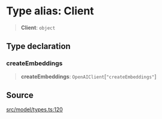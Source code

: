 # Type alias: Client

> **Client**: `object`

## Type declaration

### createEmbeddings

> **createEmbeddings**: `OpenAIClient`\[`"createEmbeddings"`\]

## Source

[src/model/types.ts:120](https://github.com/dexaai/llm-tools/blob/0d08c9c/src/model/types.ts#L120)
